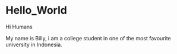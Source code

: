 # Hello_World

Hi Humans

My name is Billy, i am a college student in one of the most favourite university in Indonesia.
